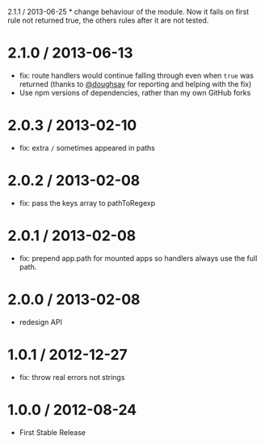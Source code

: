 2.1.1 / 2013-06-25
	* change behaviour of the module. Now it fails on first rule not returned true, the others rules after it are not tested.

2.1.0 / 2013-06-13
==================

  * fix: route handlers would continue falling through even when `true` was returned (thanks to [@doughsay](https://github.com/doughsay) for reporting and helping with the fix)
  * Use npm versions of dependencies, rather than my own GitHub forks

2.0.3 / 2013-02-10
==================

  * fix: extra `/` sometimes appeared in paths

2.0.2 / 2013-02-08
==================

  * fix: pass the keys array to pathToRegexp

2.0.1 / 2013-02-08
==================

  * fix: prepend app.path for mounted apps so handlers always use the full path.

2.0.0 / 2013-02-08
==================

  * redesign API

1.0.1 / 2012-12-27
==================

  * fix: throw real errors not strings

1.0.0 / 2012-08-24
==================

  * First Stable Release